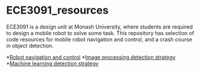 # ECE3091_resources

ECE3091 is a design unit at Monash University, where students are required to design a mobile robot to solve some task. This repository has selection of code resources for mobile robot navigation and control, and a crash course in object detection. 

*[Robot navigation and control](https://github.com/mgb45/ECE3091_resources/blob/main/Robot_navigation_and_control.ipynb)
*[Image processing detection strategy](https://github.com/mgb45/ECE3091_resources/blob/main/Image_processing_detection_strategy.ipynb)
*[Machine learning detection strategy](https://github.com/mgb45/ECE3091_resources/blob/main/Machine_learning_detection_strategy.ipynb)
